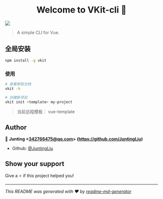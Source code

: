 <h1 align="center">Welcome to VKit-cli 👋</h1>

<p>
  <img src="https://img.shields.io/badge/version-1.0.0-blue.svg?cacheSeconds=2592000" />
</p>

> A simple CLI for Vue.

## 全局安装

```sh
npm install -g vkit
```

### 使用

```sh
# 查看帮助文档
vkit -h

# 创建新项目
vkit init <template> my-project
```

> 当前远程模板： vue-template

## Author

👤 **Junting &lt;342766475@qq.com&gt; (https://github.com/JuntingLiu)**

* Github: [@JuntingLiu](https://github.com/JuntingLiu)

## Show your support

Give a ⭐️ if this project helped you!

***
_This README was generated with ❤️ by [readme-md-generator](https://github.com/kefranabg/readme-md-generator)_
